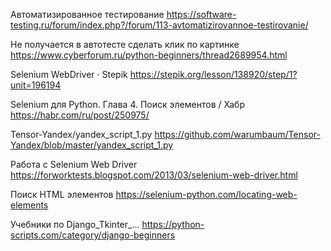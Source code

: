 Автоматизированное тестирование
https://software-testing.ru/forum/index.php?/forum/113-avtomatizirovannoe-testirovanie/

Не получается в автотесте сделать клик по картинке
https://www.cyberforum.ru/python-beginners/thread2689954.html

Selenium WebDriver · Stepik
https://stepik.org/lesson/138920/step/1?unit=196194
 
Selenium для Python. Глава 4. Поиск элементов / Хабр
https://habr.com/ru/post/250975/
 
Tensor-Yandex/yandex_script_1.py 
https://github.com/warumbaum/Tensor-Yandex/blob/master/yandex_script_1.py
 
Работа с Selenium Web Driver
https://forworktests.blogspot.com/2013/03/selenium-web-driver.html

Поиск HTML элементов 
https://selenium-python.com/locating-web-elements

Учебники по Django_Tkinter_...
https://python-scripts.com/category/django-beginners
